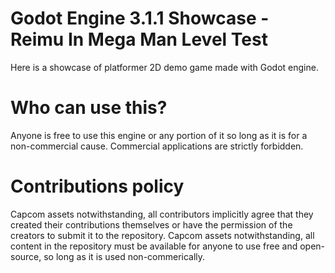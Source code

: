 # Godot Engine 3.1.1 Showcase - Reimu In Mega Man Level Test

Here is a showcase of platformer 2D demo game made with Godot engine.

# Who can use this?

Anyone is free to use this engine or any portion of it so long as it is for a non-commercial cause. Commercial applications are strictly forbidden.

# Contributions policy

Capcom assets notwithstanding, all contributors implicitly agree that they created their contributions themselves or have the permission of the creators to submit it to the repository. Capcom assets notwithstanding, all content in the repository must be available for anyone to use free and open-source, so long as it is used non-commerically.
